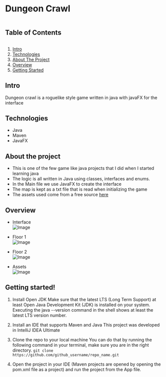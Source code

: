 
# Dungeon Crawl

<summary><h2 style="display: inline-block">Table of Contents</h2></summary>
<ol>
 <li>
    <a href="#intro">Intro</a>
</li>
<li>
    <a href="#technologies">Technologies</a>
</li>
<li>
    <a href="#about-the-project">About The Project</a>
</li>
<li>
    <a href="#overview">Overview</a>
</li>
  <li>
    <a href="#getting-started">Getting Started</a>
</li>
</ol>

## Intro
Dungeon crawl is a roguelike style game written in java with javaFX for the interface

## Technologies
- Java
- Maven
- JavaFX

## About the project
- This is one of the few game like java projects that I did when I started learning java
- The logic is all written in Java using classes, interfaces and enums.
- In the Main file we use JavaFX to create the interface
- The map is kept as a txt file that is read when initializing the game
- The assets used come from a free source <a href="https://kenney.nl/assets/bit-pack">here</a>

## Overview
- Interface</br>
![Image](https://i.imgur.com/0rCVpln.png)</br>

- Floor 1</br>
![Image](https://i.imgur.com/KiElU7z.png)</br>

- Floor 2</br>
![Image](https://i.imgur.com/wNWsD0j.png)</br>

- Assets</br>
![Image](https://i.imgur.com/4t7Ni66.png)</br>

## Getting started!
1. Install Open JDK
Make sure that the latest LTS (Long Term Support) at least Open Java Development Kit (JDK) is installed on your system.
Executing the java --version command in the shell shows at least the latest LTS version number.

2. Install an IDE that supports Maven and Java
This project was developed in IntelliJ IDEA Ultimate

3. Clone the repo to your local machine
You can do that by running the following command in your terminal, make sure you are in the right directory.
```git clone https://github.com/github_username/repo_name.git```

4. Open the project in your IDE (Maven projects are opened by opening the pom.xml file as a project) and run the project from the App file.
